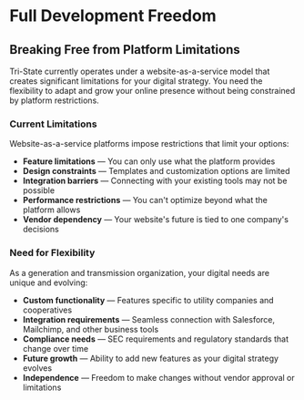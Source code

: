# Full Development Freedom

## Breaking Free from Platform Limitations

Tri-State currently operates under a website-as-a-service model that creates significant limitations for your digital strategy. You need the flexibility to adapt and grow your online presence without being constrained by platform restrictions.

### Current Limitations

Website-as-a-service platforms impose restrictions that limit your options:

-   **Feature limitations** — You can only use what the platform provides
-   **Design constraints** — Templates and customization options are limited
-   **Integration barriers** — Connecting with your existing tools may not be possible
-   **Performance restrictions** — You can't optimize beyond what the platform allows
-   **Vendor dependency** — Your website's future is tied to one company's decisions

### Need for Flexibility

As a generation and transmission organization, your digital needs are unique and evolving:

-   **Custom functionality** — Features specific to utility companies and cooperatives
-   **Integration requirements** — Seamless connection with Salesforce, Mailchimp, and other business tools
-   **Compliance needs** — SEC requirements and regulatory standards that change over time
-   **Future growth** — Ability to add new features as your digital strategy evolves
-   **Independence** — Freedom to make changes without vendor approval or limitations
